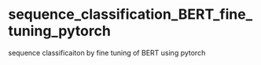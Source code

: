 # sequence_classification_BERT_fine_tuning_pytorch
sequence classificaiton by fine tuning of BERT using pytorch
